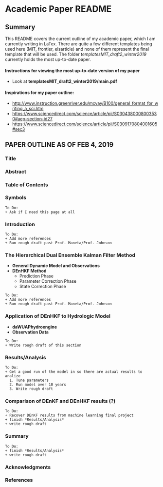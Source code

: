 # Academic Paper README #

## Summary ##
This README covers the current outline of my academic paper, which I am currently
writing in LaTex. There are quite a few different templates being used here (MIT,
frontier, elsarticle) and none of them represent the final template that will be
used. The folder *templatesMIT_draft2_winter2019* currently holds the most up-to-date
paper.

#### Instructions for viewing the most up-to-date version of my paper ####
+ Look at **templatesMIT_draft2_winter2019/main.pdf**

#### Inspirations for my paper outline: ####
+ http://www.instruction.greenriver.edu/mcvay/B100/general_format_for_writing_a_sci.htm
+ https://www.sciencedirect.com/science/article/pii/S0304380008003530#aep-section-id27
+ https://www.sciencedirect.com/science/article/pii/S0309170804001605#sec3

## PAPER OUTLINE AS OF FEB 4, 2019 ##

### Title ###
### Abstract ###
### Table of Contents ###

### Symbols ###
```
To Do:
+ Ask if I need this page at all
```
### Introduction ###
```
To Do:
+ Add more references
+ Run rough draft past Prof. Maneta/Prof. Johnson
```

### The Hierarchical Dual Ensemble Kalman Filter Method ###
+ **General Dynamic Model and Observations**
+ **DEnHKF Method**
  + Prediction Phase
  + Parameter Correction Phase
  + State Correction Phase

```
To Do:
+ Add more references
+ Run rough draft past Prof. Maneta/Prof. Johnson
```

### Application of DEnHKF to Hydrologic Model ###
+ **daWUAPhydroengine**
+ **Observation Data**

```
To Do:
+ Write rough draft of this section
```

### Results/Analysis ###

```
To Do:
+ Get a good run of the model in so there are actual results to analize
  1. Tune parameters
  2. Run model over 10 years
  3. Write rough draft
```

### Comparison of DEnKF and DEnHKF results (?) ###

```
To Do:
+ Recover DEnKF results from machine learning final project
+ finish *Results/Analysis*
+ write rough draft
```

### Summary ###

```
To Do:
+ finish *Results/Analysis*
+ write rough draft
```

### Acknowledgments ###

### References ###
